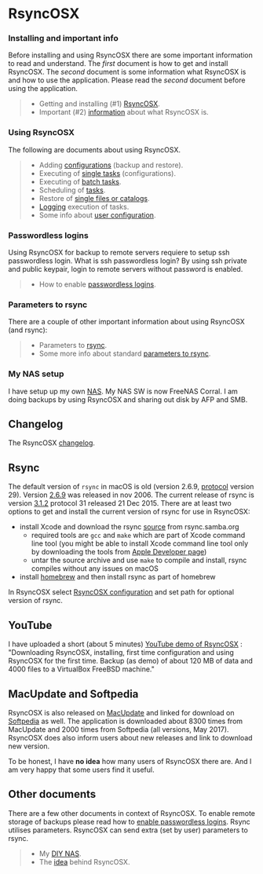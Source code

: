 # RsyncOSX

### Installing and important info

Before installing and using RsyncOSX there are some important information to read and understand. The _first_ document is how to get and install RsyncOSX. The _second_ document is some information what RsyncOSX is and how to use the application. Please read the _second_ document before using the application.

> - Getting and installing (#1) [RsyncOSX](docs/RsyncOSX.md).
> - Important (#2) [information](docs/HowtoUseRsyncOSX.md) about what RsyncOSX is.

### Using RsyncOSX

The following are documents about using RsyncOSX.

> - Adding [configurations](docs/AddConfigurations.md) (backup and restore).
> - Executing of [single tasks](docs/SingleTask.md) (configurations).
> - Executing of [batch tasks](docs/BatchTask.md).
> - Scheduling of [tasks](docs/ScheduleTasks.md).
> - Restore of [single files or catalogs](docs/CopySingleFiles.md).
> - [Logging](docs/Logging.md) execution of tasks.
> - Some info about [user configuration](docs/UserConfiguration.md).

### Passwordless logins

Using RsyncOSX for backup to remote servers requiere to setup ssh passwordless login. What is ssh passwordless login? By using ssh private and public keypair, login to remote servers without password is enabled.

> - How to enable [passwordless logins](docs/PasswordlessLogin.md).

### Parameters to rsync

There are a couple of other important information about using RsyncOSX (and rsync):

> - Parameters to [rsync](docs/Parameters.md).
> - Some more info about standard [parameters to rsync](docs/RsyncParameters.md).

### My NAS setup

I have setup up my own [NAS](docs/DIYNAS.md). My NAS SW is now FreeNAS Corral. I am doing backups by using RsyncOSX and sharing out disk by AFP and SMB.


## Changelog

The RsyncOSX [changelog](docs/Changelog.md).

## Rsync

The default version of `rsync` in macOS is old (version 2.6.9, [protocol](https://rsync.samba.org/how-rsync-works.html) version 29). Version [2.6.9](https://download.samba.org/pub/rsync/src/rsync-2.6.9-NEWS) was released in nov 2006. The current release of rsync is version [3.1.2](https://download.samba.org/pub/rsync/src/rsync-3.1.2-NEWS) protocol 31 released 21 Dec 2015. There are at least two options to get and install the current version of rsync for use in RsyncOSX:

- install Xcode and download the rsync [source](https://rsync.samba.org/) from rsync.samba.org
	- required tools are `gcc` and `make` which are part of Xcode command line tool (you might be able to install Xcode command line tool only by downloading the tools from [Apple Developer page](https://developer.apple.com/))
	- untar the source archive and use `make` to compile and install, rsync compiles without any issues on macOS
- install [homebrew](https://en.wikipedia.org/wiki/Homebrew_(package_management_software)) and then install rsync as part of homebrew

In RsyncOSX select [RsyncOSX configuration](docs/UserConfiguration.md) and set path for optional version of rsync.

## YouTube

I have uploaded a short (about 5 minutes) [YouTube demo of RsyncOSX](https://www.youtube.com/watch?v=ty1r7yvgExo) : "Downloading RsyncOSX, installing, first time configuration and using RsyncOSX for the first time. Backup (as demo) of about 120 MB of data and 4000 files to a VirtualBox FreeBSD machine."

## MacUpdate and Softpedia

RsyncOSX is also released on [MacUpdate](https://www.macupdate.com/app/mac/56516/rsyncosx) and linked for download on [Softpedia](http://mac.softpedia.com/get/Internet-Utilities/RsyncOSX.shtml) as well. The application is downloaded about 8300 times from MacUpdate and 2000 times from Softpedia (all versions, May 2017). RsyncOSX does also inform users about new releases and link to download new version. 

To be honest, I have **no idea** how many users of RsyncOSX there are. And I am very happy that some users find it useful.

## Other documents

There are a few other documents in context of RsyncOSX. To enable remote storage of backups please read how to [enable passwordless logins](docs/PasswordlessLogin.md). Rsync utilises parameters. RsyncOSX can send extra (set by user) parameters to rsync.


> - My [DIY NAS](docs/DIYNAS.md).
> - The [idea](docs/Idea.md) behind RsyncOSX.
